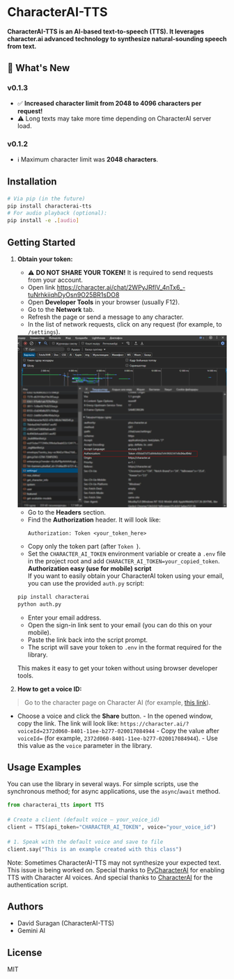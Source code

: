 # CharacterAI-TTS
**CharacterAI-TTS is an AI-based text-to-speech (TTS). It leverages character.ai advanced technology to synthesize natural-sounding speech from text.**

## 🚀 What's New

### v0.1.3
- ✅ **Increased character limit from 2048 to 4096 characters per request!**
- ⚠️ Long texts may take more time depending on CharacterAI server load.

### v0.1.2
- ℹ️ Maximum character limit was **2048 characters**.

## Installation

```bash
# Via pip (in the future)
pip install characterai-tts
# For audio playback (optional):
pip install -e .[audio]
```

## Getting Started

1.  **Obtain your token:**
    *   ⚠️ **DO NOT SHARE YOUR TOKEN!** It is required to send requests from your account.
    *   Open link https://character.ai/chat/2WPyJRflV_4nTx6_-tuNrhkiiqhDyOsn9O25BR1sDO8
    *   Open **Developer Tools** in your browser (usually F12).
    *   Go to the **Network** tab.
    *   Refresh the page or send a message to any character.
    *   In the list of network requests, click on any request (for example, to `/settings`).
    <img src="https://github.com/dauitsuragan002/tulgatts/raw/main/img/asset.jpg" alt="How to find the Authorization Token" width="600"/>

    *   Go to the **Headers** section.
    *   Find the **Authorization** header. It will look like:
        ```
        Authorization: Token <your_token_here>
        ```
    *   Copy only the token part (after `Token `).
    *   Set the `CHARACTER_AI_TOKEN` environment variable or create a `.env` file in the project root and add `CHARACTER_AI_TOKEN=your_copied_token`.
    **Authorization easy (use for mobile) script**  
    If you want to easily obtain your CharacterAI token using your email, you can use the provided `auth.py` script:

    ```sh
    pip install characterai
    python auth.py
    ```
    - Enter your email address.
    - Open the sign-in link sent to your email (you can do this on your mobile).
    - Paste the link back into the script prompt.
    - The script will save your token to `.env` in the format required for the library.

    This makes it easy to get your token without using browser developer tools.

   2. **How to get a voice ID:** 
   > Go to the character page on Character AI (for example, [this link](https://character.ai/chat)). 
   - Choose a voice and click the **Share** button. 
    - In the opened window, copy the link. The link will look like: `https://character.ai/?voiceId=2372d060-8401-11ee-b277-020017084944` 
    - Copy the value after `voiceId=` (for example, `2372d060-8401-11ee-b277-020017084944`). 
    - Use this value as the `voice` parameter in the library. 

## Usage Examples
You can use the library in several ways. For simple scripts, use the synchronous method; for async applications, use the `async`/`await` method.

```python
from characterai_tts import TTS

# Create a client (default voice – your_voice_id)
client = TTS(api_token="CHARACTER_AI_TOKEN", voice="your_voice_id")

# 1. Speak with the default voice and save to file
client.say("This is an example created with this class")
```

Note: Sometimes CharacterAI-TTS may not synthesize your expected text. This issue is being worked on.
Special thanks to [PyCharacterAI](https://github.com/Xtr4F/PyCharacterAI) for enabling TTS with Character AI voices. And special thanks to [CharacterAI](https://github.com/kramcat/CharacterAI) for the authentication script.

## Authors
- David Suragan (CharacterAI-TTS)
- Gemini AI

## License
MIT
